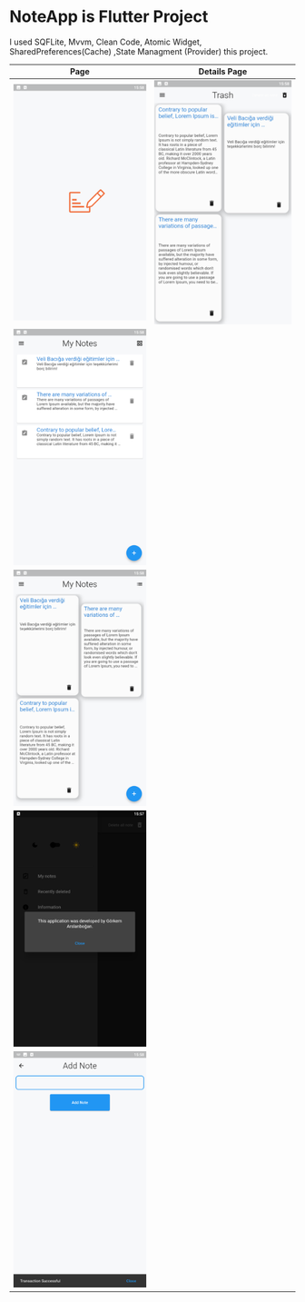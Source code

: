 # NoteApp is Flutter Project

I used SQFLite, Mvvm, Clean Code, Atomic Widget, SharedPreferences(Cache) ,State Managment (Provider) this project.

|Page| Details Page|
|-------------|-------------|
|![Home ](https://github.com/gorkemarslanbogan/noteApp/blob/master/app_images/Splahs.png) |![Home ](https://github.com/gorkemarslanbogan/noteApp/blob/master/app_images/MainScreen.png) 
|![Home ](https://github.com/gorkemarslanbogan/noteApp/blob/master/app_images/MainScreenList.png)
|![Details ](https://github.com/gorkemarslanbogan/noteApp/blob/master/app_images/MainScreenGrid.png)
|![Home ](https://github.com/gorkemarslanbogan/noteApp/blob/master/app_images/Darkmode.png) 
|![Details Page ](https://github.com/gorkemarslanbogan/noteApp/blob/master/app_images/AddNote.png) 


